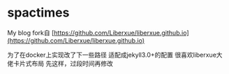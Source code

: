 # spactimes
My blog
fork自
[https://github.com/Liberxue/liberxue.github.io](https://github.com/Liberxue/liberxue.github.io)

为了在docker上实现改了下一些路径
适配成jekyll3.0+的配置
很喜欢liberxue大佬卡片式布局
先这样，过段时间再修改
